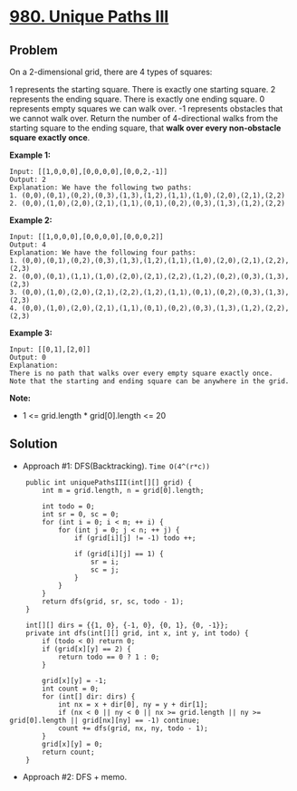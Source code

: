 # <a href='https://leetcode.com/problems/unique-paths-iii/'>980. Unique Paths III</a>

## Problem
On a 2-dimensional grid, there are 4 types of squares:

1 represents the starting square.  There is exactly one starting square.
2 represents the ending square.  There is exactly one ending square.
0 represents empty squares we can walk over.
-1 represents obstacles that we cannot walk over.
Return the number of 4-directional walks from the starting square to the ending square, that <strong>walk over every 
non-obstacle square exactly once</strong>.

<strong>Example 1:</strong>
```
Input: [[1,0,0,0],[0,0,0,0],[0,0,2,-1]]
Output: 2
Explanation: We have the following two paths: 
1. (0,0),(0,1),(0,2),(0,3),(1,3),(1,2),(1,1),(1,0),(2,0),(2,1),(2,2)
2. (0,0),(1,0),(2,0),(2,1),(1,1),(0,1),(0,2),(0,3),(1,3),(1,2),(2,2)
```
<strong>Example 2:</strong>
```
Input: [[1,0,0,0],[0,0,0,0],[0,0,0,2]]
Output: 4
Explanation: We have the following four paths: 
1. (0,0),(0,1),(0,2),(0,3),(1,3),(1,2),(1,1),(1,0),(2,0),(2,1),(2,2),(2,3)
2. (0,0),(0,1),(1,1),(1,0),(2,0),(2,1),(2,2),(1,2),(0,2),(0,3),(1,3),(2,3)
3. (0,0),(1,0),(2,0),(2,1),(2,2),(1,2),(1,1),(0,1),(0,2),(0,3),(1,3),(2,3)
4. (0,0),(1,0),(2,0),(2,1),(1,1),(0,1),(0,2),(0,3),(1,3),(1,2),(2,2),(2,3)
```
<strong>Example 3:</strong>
```
Input: [[0,1],[2,0]]
Output: 0
Explanation: 
There is no path that walks over every empty square exactly once.
Note that the starting and ending square can be anywhere in the grid.
```

<strong>Note:</strong>
- 1 <= grid.length * grid[0].length <= 20

## Solution
- Approach #1: DFS(Backtracking). ```Time O(4^(r*c))```
```
    public int uniquePathsIII(int[][] grid) {
        int m = grid.length, n = grid[0].length;
        
        int todo = 0;
        int sr = 0, sc = 0;
        for (int i = 0; i < m; ++ i) {
            for (int j = 0; j < n; ++ j) {
                if (grid[i][j] != -1) todo ++;
                    
                if (grid[i][j] == 1) {
                    sr = i;
                    sc = j;
                }
            }
        }
        return dfs(grid, sr, sc, todo - 1);
    }
    
    int[][] dirs = {{1, 0}, {-1, 0}, {0, 1}, {0, -1}};
    private int dfs(int[][] grid, int x, int y, int todo) {
        if (todo < 0) return 0;
        if (grid[x][y] == 2) {
            return todo == 0 ? 1 : 0;
        }
        
        grid[x][y] = -1;
        int count = 0;
        for (int[] dir: dirs) {
            int nx = x + dir[0], ny = y + dir[1];
            if (nx < 0 || ny < 0 || nx >= grid.length || ny >= grid[0].length || grid[nx][ny] == -1) continue;
            count += dfs(grid, nx, ny, todo - 1);
        }
        grid[x][y] = 0;
        return count;
    }
```

- Approach #2: DFS + memo.
```

```
